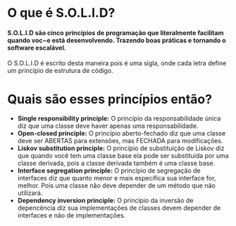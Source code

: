 # O que é S.O.L.I.D?

#### S.O.L.I.D são cinco princípios de programação que literalmente facilitam quando voc~e está desenvolvendo. Trazendo boas práticas e tornando o software escalável.
O S.O.L.I.D é escrito desta maneira pois é uma sigla, onde cada letra define um princípio de estrutura de código.

# Quais são esses princípios então?

- <b>Single responsibility principle:</b> O princípio da responsabilidade única diz que uma classe deve haver apenas uma responsabilidade.
- <b>Open-closed principle:</b> O princípio aberto-fechado diz que uma classe deve ser ABERTAS para extensões, mas FECHADA para modificações.
- <b>Liskov substitution principle:</b> O princípio de substituição de Liskov diz que quando você tem uma classe base ela pode ser substituída por uma classe derivada, pois a classe derivada também é uma classe base.
- <b>Interface segregation principle:</b> O princípio de segregação de interfaces diz que quanto menor e mais específica sua interface for, melhor. Pois uma classe não deve depender de um método que não utilizará.
- <b>Dependency inversion principle:</b> O princípio da inversão de depencência diz sua implementações de classes devem depender de interfaces e não de implementações.
